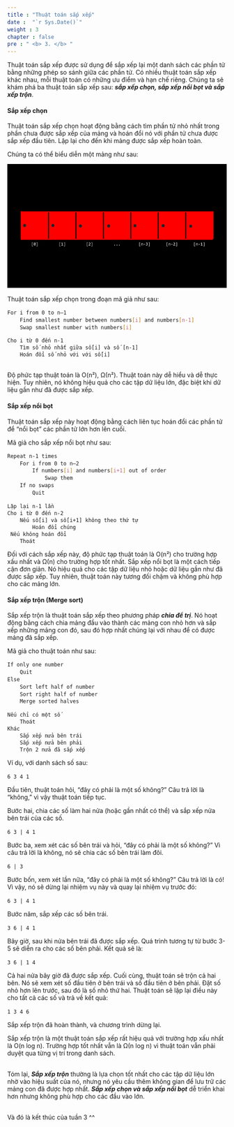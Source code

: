 ```yaml
---
title : "Thuật toán sắp xếp"
date :  "`r Sys.Date()`" 
weight : 3 
chapter : false
pre : " <b> 3. </b> "
---
```

Thuật toán sắp xếp được sử dụng để sắp xếp lại một danh sách các phần tử bằng những phép so sánh giữa các phần tử. Có nhiều thuật toán sắp xếp khác nhau, mỗi thuật toán có những ưu điểm và hạn chế riêng. Chúng ta sẽ khám phá ba thuật toán sắp xếp sau: ***sắp xếp chọn, sắp xếp nổi bọt và sắp xếp trộn***.

#### Sắp xếp chọn
Thuật toán sắp xếp chọn hoạt động bằng cách tìm phần tử nhỏ nhất trong phần chưa được sắp xếp của mảng và hoán đổi nó với phần tử chưa được sắp xếp đầu tiên. Lặp lại cho đến khi mảng được sắp xếp hoàn toàn.

Chúng ta có thể biểu diễn một mảng như sau:

![flowchart](https://raw.githubusercontent.com/baobaoupcloud/cs-w3/main/static/images/3.sortingalgorithms/sorting1.png)

Thuật toán sắp xếp chọn trong đoạn mã giả như sau:

```bash
For i from 0 to n–1
    Find smallest number between numbers[i] and numbers[n-1]
    Swap smallest number with numbers[i]
```
```
Cho i từ 0 đến n-1
    Tìm số nhỏ nhất giữa số[i] và số [n-1]
    Hoán đổi số nhỏ với với số[i]
```
\
Độ phức tạp thuật toán là O(n²), Ω(n²). Thuật toán này dễ hiểu và dễ thực hiện. Tuy nhiên, nó không hiệu quả cho các tập dữ liệu lớn, đặc biệt khi dữ liệu gần như đã được sắp xếp.

#### Sắp xếp nổi bọt
Thuật toán sắp xếp này hoạt động bằng cách liên tục hoán đổi các phần tử để “nổi bọt” các phần tử lớn hơn lên cuối.

Mã giả cho sắp xếp nổi bọt như sau:

```bash
Repeat n-1 times
    For i from 0 to n–2
        If numbers[i] and numbers[i+1] out of order
            Swap them
    If no swaps
        Quit
```
```
Lặp lại n-1 lần
Cho i từ 0 đến n-2
    Nếu số[i] và số[i+1] không theo thứ tự
        Hoán đổi chúng
 Nếu không hoán đổi
    Thoát
```
Đối với cách sắp xếp này, độ phức tạp thuật toán là O(n²) cho trường hợp xấu nhất và Ω(n) cho trường hợp tốt nhất. Sắp xếp nổi bọt là một cách tiếp cận đơn giản. Nó hiệu quả cho các tập dữ liệu nhỏ hoặc dữ liệu gần như đã được sắp xếp. Tuy nhiên, thuật toán này tương đối chậm và không phù hợp cho các mảng lớn.

#### Sắp xếp trộn (Merge sort)
Sắp xếp trộn là thuật toán sắp xếp theo phương pháp ***chia để trị***. Nó hoạt động bằng cách chia mảng đầu vào thành các mảng con nhỏ hơn và sắp xếp những mảng con đó, sau đó hợp nhất chúng lại với nhau để có được mảng đã sắp xếp.

Mã giả cho thuật toán như sau:

```bash
If only one number
    Quit
Else
    Sort left half of number
    Sort right half of number
    Merge sorted halves
```
```
Nếu chỉ có một số
    Thoát
Khác
    Sắp xếp nửa bên trái
    Sắp xếp nửa bên phải
    Trộn 2 nửa đã sắp xếp
```

Ví dụ, với danh sách số sau:

`6 3 4 1`

Đầu tiên, thuật toán hỏi, “đây có phải là một số không?” Câu trả lời là “không,” vì vậy thuật toán tiếp tục.

Bước hai, chia các số làm hai nửa (hoặc gần nhất có thể) và sắp xếp nửa bên trái của các số.

`6 3 | 4 1`

Bước ba, xem xét các số bên trái và hỏi, “đây có phải là một số không?” Vì câu trả lời là không, nó sẽ chia các số bên trái làm đôi.

`6 | 3`

Bước bốn, xem xét lần nữa, “đây có phải là một số không?” Câu trả lời là có! Vì vậy, nó sẽ dừng lại nhiệm vụ này và quay lại nhiệm vụ trước đó:

`6 3 | 4 1`

Bước năm, sắp xếp các số bên trái.

`3 6 | 4 1`

Bây giờ, sau khi nửa bên trái đã được sắp xếp. Quá trình tương tự từ bước 3-5 sẽ diễn ra cho các số bên phải. Kết quả sẽ là:

`3 6 | 1 4`

Cả hai nửa bây giờ đã được sắp xếp. Cuối cùng, thuật toán sẽ trộn cả hai bên. Nó sẽ xem xét số đầu tiên ở bên trái và số đầu tiên ở bên phải. Đặt số nhỏ hơn lên trước, sau đó là số nhỏ thứ hai. Thuật toán sẽ lặp lại điều này cho tất cả các số và trả về kết quả:

`1 3 4 6`

Sắp xếp trộn đã hoàn thành, và chương trình dừng lại.

Sắp xếp trộn là một thuật toán sắp xếp rất hiệu quả với trường hợp xấu nhất là O(n log n). Trường hợp tốt nhất vẫn là Ω(n log n) vì thuật toán vẫn phải duyệt qua từng vị trí trong danh sách.

\
Tóm lại, ***Sắp xếp trộn*** thường là lựa chọn tốt nhất cho các tập dữ liệu lớn nhờ vào hiệu suất của nó, nhưng nó yêu cầu thêm không gian để lưu trữ các mảng con đã được hợp nhất. ***Sắp xếp chọn và sắp xếp nổi bọt*** dễ triển khai hơn nhưng không phù hợp cho các đầu vào lớn.

\
Và đó là kết thúc của tuần 3 ^^
